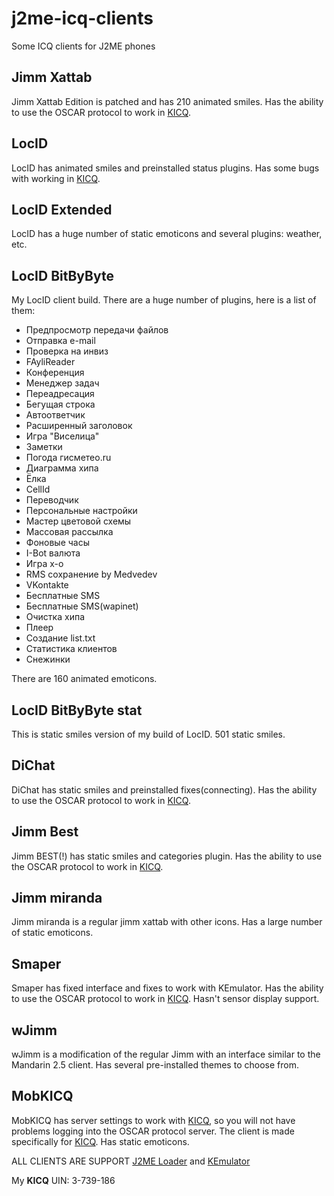 # j2me-icq-clients
Some ICQ clients for J2ME phones

## Jimm Xattab 

Jimm Xattab Edition is patched and has 210 animated smiles. Has the ability to use the OSCAR protocol to work in [KICQ](https://pikabu.ru/story/icq_iz_2005_vstrechayte_kicq_8884523).

## LocID

LocID has animated smiles and preinstalled status plugins. Has some bugs with working in [KICQ](https://pikabu.ru/story/icq_iz_2005_vstrechayte_kicq_8884523).

## LocID Extended

LocID has a huge number of static emoticons and several plugins: weather, etc.

## LocID BitByByte

My LocID client build. There are a huge number of plugins, here is a list of them:

- Предпросмотр передачи файлов
- Отправка e-mail
- Проверка на инвиз
- FAyliReader
- Конференция
- Менеджер задач
- Переадресация
- Бегущая строка
- Автоответчик
- Расширенный заголовок
- Игра "Виселица"
- Заметки
- Погода гисметео.ru
- Диаграмма хипа
- Ёлка
- CellId
- Переводчик
- Персональные настройки
- Мастер цветовой схемы
- Массовая рассылка
- Фоновые часы
- I-Bot валюта
- Игра x-о
- RMS сохранение by Medvedev
- VKontakte
- Бесплатные SMS
- Бесплатные SMS(wapinet)
- Очистка хипа
- Плеер
- Создание list.txt
- Статистика клиентов
- Снежинки

There are 160 animated emoticons.

## LocID BitByByte stat

This is static smiles version of my build of LocID. 501 static smiles.

## DiChat

DiChat has static smiles and preinstalled fixes(connecting). Has the ability to use the OSCAR protocol to work in [KICQ](https://pikabu.ru/story/icq_iz_2005_vstrechayte_kicq_8884523).

## Jimm Best

Jimm BEST(!) has static smiles and categories plugin. Has the ability to use the OSCAR protocol to work in [KICQ](https://pikabu.ru/story/icq_iz_2005_vstrechayte_kicq_8884523).

## Jimm miranda

Jimm miranda is a regular jimm xattab with other icons. Has a large number of static emoticons.

## Smaper

Smaper has fixed interface and fixes to work with KEmulator. Has the ability to use the OSCAR protocol to work in [KICQ](https://pikabu.ru/story/icq_iz_2005_vstrechayte_kicq_8884523). Hasn't sensor display support.

## wJimm

wJimm is a modification of the regular Jimm with an interface similar to the Mandarin 2.5 client. Has several pre-installed themes to choose from.

## MobKICQ

MobKICQ has server settings to work with [KICQ](https://pikabu.ru/story/icq_iz_2005_vstrechayte_kicq_8884523), so you will not have problems logging into the OSCAR protocol server. The client is made specifically for [KICQ](https://pikabu.ru/story/icq_iz_2005_vstrechayte_kicq_8884523). Has static emoticons.



ALL CLIENTS ARE SUPPORT [J2ME Loader](https://play.google.com/store/apps/details?id=ru.playsoftware.j2meloader&hl=ru&gl=US&pli=1) and [KEmulator](https://4pda.to/forum/index.php?showtopic=99949)



My **KICQ** UIN: 3-739-186
